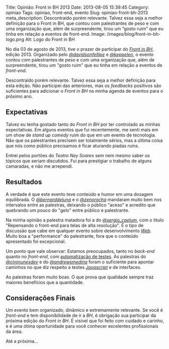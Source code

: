 Title: Opinião: Front in BH 2013
Date: 2013-08-05 15:39:45
Category: opiniao
Tags: opiniao, front-end, evento
Slug: opiniao-front-bh-2013
meta_description: Descontraído porém relevante. Talvez essa seja a melhor definição para o Front in BH, que contou com palestrantes de peso e com uma organização que, além de surpreendente, tirou um “gosto ruim” que eu tinha em relação a eventos de front-end.
Image: /images/blog/front-in-bh-logo.png
Alt: Logo do Front in BH

No dia 03 de agosto de 2013, tive o prazer de participar do [*Front in BH*][],
edição 2013. Organizado pelo [*@davidsonfellipe*][] e [*@keppelen*][], o evento
contou com palestrantes de peso e com uma organização que, além de
surpreendente, tirou um "gosto ruim" que eu tinha em relação a eventos
de _front-end_.

<!-- PELICAN_END_SUMMARY -->

Descontraído porém relevante. Talvez essa seja a melhor definição para esta
edição. Não participei das anteriores, mas os _feedbacks_ positivos são
suficientes para adicionar o _Front in BH_ na minha agenda de eventos para o
próximo ano.

## Expectativas

Talvez eu tenha gostado tanto do _Front in BH_ por ter controlado as minhas
expectativas. Em alguns eventos que fui recentemente, me senti mais em um show
de _stand up comedy_ ruim do que em um evento de tecnologia. Não que os
palestrantes precisem ser totalmente sérios, mas a última coisa que nós como
público precisamos é ficar aturando piadas ruins.

Entrei pelos portões do _Teatro Ney Soares_ sem nem mesmo saber os tópicos que
seriam discutidos. Fui para prestigiar o trabalho de alguns camaradas, e não
me arrependi.

## Resultados

A verdade é que este evento teve conteúdo e humor em uma dosagem equilibrada.
O [*@bernarddeluna*][] e o [*@zenorocha*][] mandaram muito bem nos intervalos
entre as palestras, deixando o público "aceso" e acredito que quebrando um
pouco do "gelo" entre público e palestrante.

Na minha opinião a palestra matadora foi a do [*@sergio_caelum*][], com o título
"Repensando o front-end para telas de alta resolução". É o tipo de discussão
que cabe em qualquer evento sobre desenvolvimento [*Web*][].
Muito boa a "performance" do palestrante, fora que o conteúdo apresentado foi
excepcional.

Um ponto que vale observar: Estamos preocupados, tanto no _back-end_ quanto
no _front-end_, com [automatização de testes][]. As palestras do
[*@cironunesdev*][] e do [*@andrewsmedina*][] foram o suficiente para apontar
caminhos no que diz respeito a testes [*Javascript*][] e de interfaces.

As palestras foram muito boas. O que prova que qualidade sempre traz maiores
benefícios que a quantidade.

## Considerações Finais

Um evento bem organizado, dinâmico e extremamente relevante. Se você é
_front-end_ e tem disponibilidade de ir a _BH_, é obrigação sua participar da
próxima edição do _Front in BH_. É visível que foi feito com cuidado e
carinho, e é uma ótima oportunidade para você conhecer excelentes
profissionais da área.

Até a próxima...

[*front in bh*]: http://frontinbh.com.br/ "O Maior evento de Front-end do Brasil"
[*@davidsonfellipe*]: https://twitter.com/davidsonfellipe "Siga o Davidson no Twitter"
[*@keppelen*]: https://twitter.com/keppelen "Siga o Giovanni no Twitter"
[*@bernarddeluna*]: https://twitter.com/bernarddeluna "Siga o Bernard no Twitter"
[*@zenorocha*]: https://twitter.com/zenorocha "Siga o Zeno no Twitter"
[*@sergio_caelum*]: https://twitter.com/sergio_caelum "Siga o Sérgio no Twitter"
[automatização de testes]: {tag}testes "Leia mais sobre testes"
[*@cironunesdev*]: https://twitter.com/cironunesdev "Siga o Ciro no Twitter"
[*@andrewsmedina*]: https://twitter.com/andrewsmedina "Siga o Andrews no Twitter"
[*javascript*]: {tag}javascript "Leia mais sobre Javascript"
[*web*]: {tag}web "Leia mais sobre Web"
